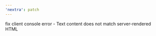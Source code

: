 ```yaml
---
'nextra': patch
---
```


fix client console error - Text content does not match server-rendered HTML
